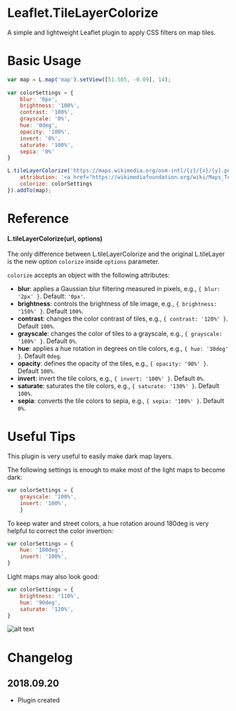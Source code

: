 # Leaflet.TileLayerColorize
A simple and lightweight Leaflet plugin to apply CSS filters on map tiles.

# Basic Usage
```js
var map = L.map('map').setView([51.505, -0.09], 14);
    
var colorSettings = {
    blur: '0px',     
    brightness: '100%',
    contrast: '100%',
    grayscale: '0%',
    hue: '0deg',
    opacity: '100%',
    invert: '0%',
    saturate: '100%',
    sepia: '0%'
}

L.tileLayerColorize('https://maps.wikimedia.org/osm-intl/{z}/{x}/{y}.png', {
    attribution: '<a href="https://wikimediafoundation.org/wiki/Maps_Terms_of_Use">Wikimedia</a>',
    colorize: colorSettings
}).addTo(map);
```
    
# Reference

#### L.tileLayerColorize(url, options)

The only difference between L.tileLayerColorize and the original L.tileLayer is the new option `colorize` inside `options` parameter. 

`colorize` accepts an object with the following attributes:
 - **blur**: applies a Gaussian blur filtering measured in pixels, e.g., `{ blur: '2px' }`. Default: `'0px'`.
 - **brightness**: controls the brightness of tile image, e.g., `{ brightness: '150%' }`. Default `100%`.
 - **contrast**: changes the color contrast of tiles, e.g., `{ contrast: '120%' }`. Default `100%`.
 - **grayscale**: changes the color of tiles to a grayscale, e.g., `{ grayscale: '100%' }`. Default `0%`.
 - **hue**: applies a hue rotation in degrees on tile colors, e.g., `{ hue: '30deg' }`. Default `0deg`.
 - **opacity**: defines the opacity of the tiles, e.g., `{ opacity: '90%' }`. Default `100%`.
 - **invert**: invert the tile colors, e.g., `{ invert: '100%' }`. Default `0%`.
 - **saturate**: saturates the tile colors, e.g., `{ saturate: '130%' }`. Default `100%`.
 - **sepia**: converts the tile colors to sepia, e.g., `{ sepia: '100%' }`. Default `0%`.
 
# Useful Tips

This plugin is very useful to easily make dark map layers. 

The following settings is enough to make most of the light maps to become dark:

```js
var colorSettings = {
    grayscale: '100%',
    invert: '100%',
    }
```

To keep water and street colors, a hue rotation around 180deg is very helpful to correct the color invertion:

```js
var colorSettings = {
    hue: '180deg',
    invert: '100%',
}
```
    
Light maps may also look good:

```js
var colorSettings = {
    brightness: '110%',
    hue: '90deg',
    saturate: '120%',
}
```
![alt text](https://github.com/xtk93x/Leaflet.TileLayerColorize/blob/master/samples/colorized.png)



# Changelog

## 2018.09.20
- Plugin created
